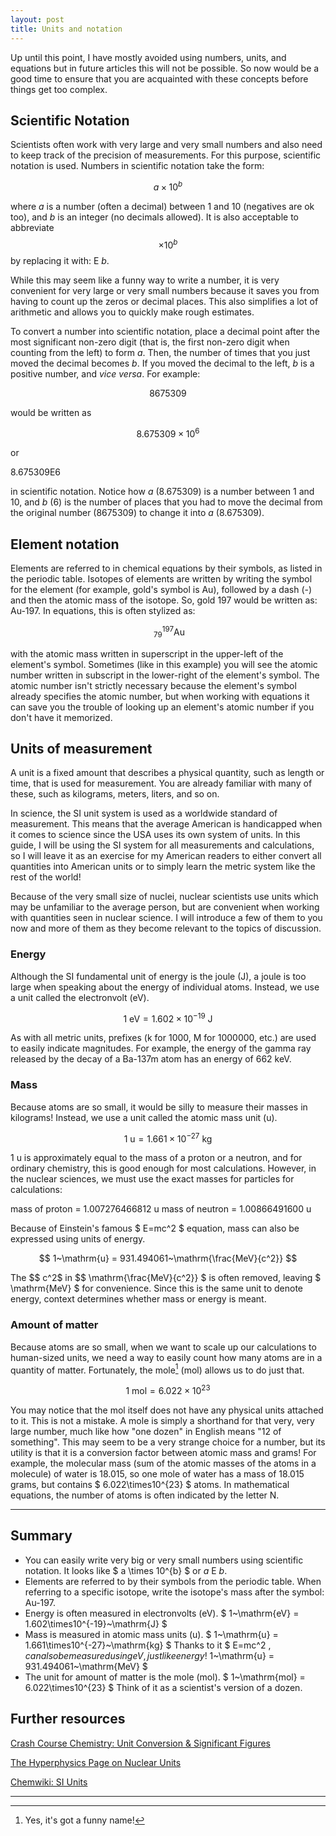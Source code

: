 ```yaml
---
layout: post
title: Units and notation
---
```


Up until this point, I have mostly avoided using numbers, units, and equations but in future articles this will not be possible. So now would be a good time to ensure that you are acquainted with these concepts before things get too complex.

<!--more-->

## Scientific Notation

Scientists often work with very large and very small numbers and also need to keep track of the precision of measurements. For this purpose, scientific notation is used. Numbers in scientific notation take the form:

$$a \times 10^{b}$$

where *a* is a number (often a decimal) between 1 and 10 (negatives are ok too), and *b* is an integer (no decimals allowed). It is also acceptable to abbreviate $$  \times 10^{b}$$  by replacing it with: E *b*.

While this may seem like a funny way to write a number, it is very convenient for very large or very small numbers because it saves you from having to count up the zeros or decimal places. This also simplifies a lot of arithmetic and allows you to quickly make rough estimates.

To convert a number into scientific notation, place a decimal point after the most significant non-zero digit (that is, the first non-zero digit when counting from the left) to form *a*. Then, the number of times that you just moved the decimal becomes *b*. If you moved the decimal to the left, *b* is a positive number, and *vice versa*. For example:

$$ 8675309$$ 

would be written as

$$ 8.675309\times10^{6} $$

or

8.675309E6

in scientific notation. Notice how *a* (8.675309) is a number between 1 and 10, and *b* (6) is the number of places that you had to move the decimal from the original number (8675309) to change it into *a* (8.675309).

## Element notation

Elements are referred to in chemical equations by their symbols, as listed in the periodic table. Isotopes of elements are written by writing the symbol for the element (for example, gold's symbol is Au), followed by a dash (-) and then the atomic mass of the isotope. So, gold 197 would be written as: Au-197. In equations, this is often stylized as:

$$ \mathrm{~^{197}_{79}Au} $$

with the atomic mass written in superscript in the upper-left of the element's symbol. Sometimes (like in this example) you will see the atomic number written in subscript in the lower-right of the element's symbol. The atomic number isn't strictly necessary because the element's symbol already specifies the atomic number, but when working with equations it can save you the trouble of looking up an element's atomic number if you don't have it memorized.

## Units of measurement

A unit is a fixed amount that describes a physical quantity, such as length or time, that is used for measurement. You are already familiar with many of these, such as kilograms, meters, liters, and so on.

In science, the SI unit system is used as a worldwide standard of measurement. This means that the average American is handicapped when it comes to science since the USA uses its own system of units. In this guide, I will be using the SI system for all measurements and calculations, so I will leave it as an exercise for my American readers to either convert all quantities into American units or to simply learn the metric system like the rest of the world!

Because of the very small size of nuclei, nuclear scientists use units which may be unfamiliar to the average person, but are convenient when working with quantities seen in nuclear science. I will introduce a few of them to you now and more of them as they become relevant to the topics of discussion.

### Energy

Although the SI fundamental unit of energy is the joule (J), a joule is too large when speaking about the energy of individual atoms. Instead, we use a unit called the electronvolt (eV).

$$ 1~\mathrm{eV} = 1.602\times10^{-19}~\mathrm{J} $$

As with all metric units, prefixes (k for 1000, M for 1000000, etc.) are used to easily indicate magnitudes. For example, the energy of the gamma ray released by the decay of a Ba-137m atom has an energy of 662 keV.

### Mass

Because atoms are so small, it would be silly to measure their masses in kilograms! Instead, we use a unit called the atomic mass unit (u).

$$ 1~\mathrm{u} = 1.661\times10^{-27}~\mathrm{kg} $$

1 u is approximately equal to the mass of a proton or a neutron, and for ordinary chemistry, this is good enough for most calculations. However, in the nuclear sciences, we must use the exact masses for particles for calculations:

mass of proton = 1.007276466812 u
mass of neutron = 1.00866491600 u

Because of Einstein's famous $ E=mc^2 $ equation, mass can also be expressed using units of energy.

$$ 1~\mathrm{u} = 931.494061~\mathrm{\frac{MeV}{c^2}} $$

The $$ c^2$ in $$ \mathrm{\frac{MeV}{c^2}} $ is often removed, leaving $ \mathrm{MeV} $ for convenience. Since this is the same unit to denote energy, context determines whether mass or energy is meant.

### Amount of matter

Because atoms are so small, when we want to scale up our calculations to human-sized units, we need a way to easily count how many atoms are in a quantity of matter. Fortunately, the mole[^1] (mol) allows us to do just that.

[^1]: Yes, it's got a funny name!

$$ 1~\mathrm{mol} = 6.022\times10^{23} $$

You may notice that the mol itself does not have any physical units attached to it. This is not a mistake. A mole is simply a shorthand for that very, very large number, much like how "one dozen" in English means "12 of something". This may seem to be a very strange choice for a number, but its utility is that it is a conversion factor between atomic mass and grams! For example, the molecular mass (sum of the atomic masses of the atoms in a molecule) of water is 18.015, so one mole of water has a mass of 18.015 grams, but contains $ 6.022\times10^{23} $ atoms. In mathematical equations, the number of atoms is often indicated by the letter N.

***

## Summary

* You can easily write very big or very small numbers using scientific notation. It looks like $ a \times 10^{b} $ or *a* E *b*.
* Elements are referred to by their symbols from the periodic table. When referring to a specific isotope, write the isotope's mass after the symbol: Au-197.
* Energy is often measured in electronvolts (eV). $ 1~\mathrm{eV} = 1.602\times10^{-19}~\mathrm{J} $
* Mass is measured in atomic mass units (u). $ 1~\mathrm{u} = 1.661\times10^{-27}~\mathrm{kg} $ Thanks to it $ E=mc^2 $, can also be measured using eV, just like energy! $ 1~\mathrm{u} = 931.494061~\mathrm{MeV} $
* The unit for amount of matter is the mole (mol). $ 1~\mathrm{mol} = 6.022\times10^{23} $ Think of it as a scientist's version of a dozen.

## Further resources

<a href="https://www.youtube.com/watch?v=hQpQ0hxVNTg" target="_blank">Crash Course Chemistry: Unit Conversion &amp; Significant Figures</a>

<a href="http://hyperphysics.phy-astr.gsu.edu/hbase/nuclear/nucuni.html" target="_blank">The Hyperphysics Page on Nuclear Units</a>

<a href="http://chemwiki.ucdavis.edu/Analytical_Chemistry/Quantifying_Nature/Units_of_Measure/SI_Units" target="_blank">Chemwiki: SI Units</a>

***
